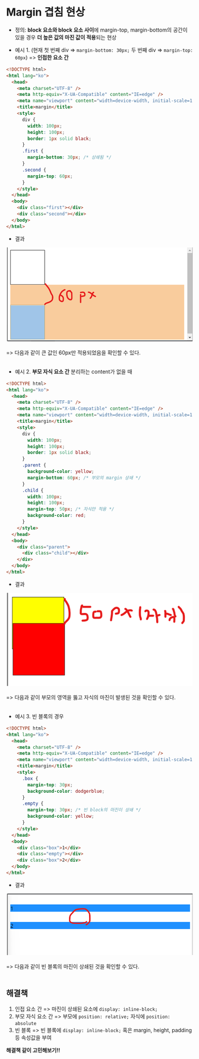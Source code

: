 # Margin 겹침 현상

- 정의: **block 요소와 block 요소 사이**에 margin-top, margin-bottom의 공간이 있을 경우 **더 높은 값의 마진 값이 적용**되는 현상

* 예시 1. (현재 첫 번째 div => `margin-bottom: 30px;` 두 번째 div => `margin-top: 60px`) => **인접한 요소 간**

```html
<!DOCTYPE html>
<html lang="ko">
  <head>
    <meta charset="UTF-8" />
    <meta http-equiv="X-UA-Compatible" content="IE=edge" />
    <meta name="viewport" content="width=device-width, initial-scale=1.0" />
    <title>margin</title>
    <style>
      div {
        width: 100px;
        height: 100px;
        border: 1px solid black;
      }
      .first {
        margin-bottom: 30px; /* 상쇄됨 */
      }
      .second {
        margin-top: 60px;
      }
    </style>
  </head>
  <body>
    <div class="first"></div>
    <div class="second"></div>
  </body>
</html>
```

- 결과
<div align="center">
    <img src="images/마진상쇄.png" width="500">
</div><br>
=> 다음과 같이 큰 값인 60px만 적용되었음을 확인할 수 있다.<br><br>

- 예시 2. **부모 자식 요소 간** 분리하는 content가 없을 때

```html
<!DOCTYPE html>
<html lang="ko">
  <head>
    <meta charset="UTF-8" />
    <meta http-equiv="X-UA-Compatible" content="IE=edge" />
    <meta name="viewport" content="width=device-width, initial-scale=1.0" />
    <title>margin</title>
    <style>
      div {
        width: 100px;
        height: 100px;
        border: 1px solid black;
      }
      .parent {
        background-color: yellow;
        margin-bottom: 60px; /* 부모의 margin 상쇄 */
      }
      .child {
        width: 100px;
        height: 100px;
        margin-top: 50px; /* 자식만 적용 */
        background-color: red;
      }
    </style>
  </head>
  <body>
    <div class="parent">
      <div class="child"></div>
    </div>
  </body>
</html>
```

- 결과
<div align="center">
    <img src="images/마진상쇄2.png" width="500">
</div><br>
=> 다음과 같이 부모의 영역을 뚫고 자식의 마진이 발생된 것을 확인할 수 있다.<br><br>

- 예시 3. 빈 블록의 경우

```html
<!DOCTYPE html>
<html lang="ko">
  <head>
    <meta charset="UTF-8" />
    <meta http-equiv="X-UA-Compatible" content="IE=edge" />
    <meta name="viewport" content="width=device-width, initial-scale=1.0" />
    <title>margin</title>
    <style>
      .box {
        margin-top: 30px;
        background-color: dodgerblue;
      }
      .empty {
        margin-top: 30px; /* 빈 block의 마진이 상쇄 */
        background-color: yellow;
      }
    </style>
  </head>
  <body>
    <div class="box">1</div>
    <div class="empty"></div>
    <div class="box">2</div>
  </body>
</html>
```

- 결과
<div align="center">
    <img src="images/마진상쇄3.png" width="500">
</div><br>
=> 다음과 같이 빈 블록의 마진이 상쇄된 것을 확인할 수 있다.<br><br>

## 해결책

1. 인접 요소 간 => 마진이 상쇄된 요소에 `display: inline-block;`
2. 부모 자식 요소 간 => 부모에 `position: relative;` 자식에 `position: absolute`
3. 빈 블록 => 빈 블록에 `display: inline-block;` 혹은 margin, height, padding 등 속성값을 부여

**해결책 같이 고민해보기!!**
